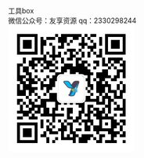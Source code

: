 工具box
<br>
<font>
微信公众号：友享资源</font>
qq：2330298244
<br>
<img witdh="150rpx" src="https://github.com/duijiao/tools/blob/main/qrcode_for_gh_407a4f664545_258.jpg?raw=true">
